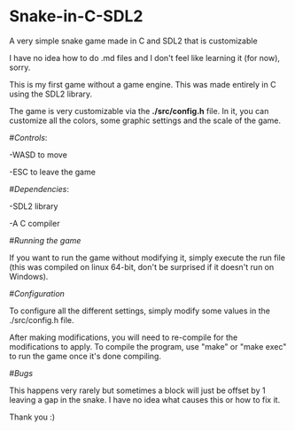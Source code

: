 # Snake-in-C-SDL2
A very simple snake game made in C and SDL2 that is customizable

I have no idea how to do .md files and I don't feel like learning it (for now), sorry.

This is my first game without a game engine. This was made entirely in C using the SDL2 library.

The game is very customizable via the **./src/config.h** file. In it, you can customize all the colors, some graphic settings and the scale of the game.

#*Controls*:

  -WASD to move

  -ESC to leave the game

#*Dependencies*:

  -SDL2 library

  -A C compiler

#*Running the game*

If you want to run the game without modifying it, simply execute the run file (this was compiled on linux 64-bit, don't be surprised if it doesn't run on Windows).

#*Configuration*

To configure all the different settings, simply modify some values in the ./src/config.h file.

After making modifications, you will need to re-compile for the modifications to apply. To compile the program, use "make" or "make exec" to run the game once it's done compiling.

#*Bugs*

This happens very rarely but sometimes a block will just be offset by 1 leaving a gap in the snake. I have no idea what causes this or how to fix it.

Thank you :)

